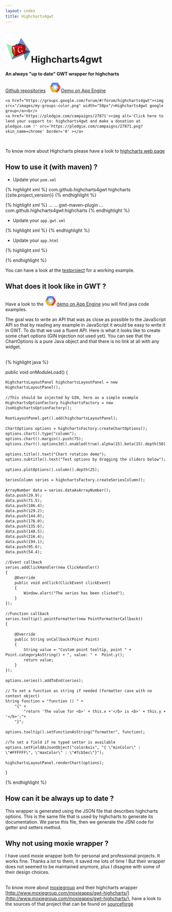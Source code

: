 ```yaml
---
layout: index
title: Highcharts4gwt
---
```


<div class="jumbotron">
  <h1><img src="/images/h4gwt.png" width="80px"></img>Highcharts4gwt</h1>
  <h4>An always "up to date" GWT wrapper for highcharts</h4>
</div>

<div class="major-links">
    <a href="{{site.github_page}}"><i class="fa fa-github"></i><span >Github repositories</span></a>&nbsp;&nbsp;
    <a href="{{site.demo_page}}"><span ><img src="/images/gcp-logo.png" width="37px"></img>Demo on App Engine</span></a>
    
    <a href="https://groups.google.com/forum/#!forum/highcharts4gwt"><img src="/images/my-groups-color.png" width="50px"/>Highcharts4gwt google group</a><br/>
    <a href='https://pledgie.com/campaigns/27871'><img alt='Click here to lend your support to: highcharts4gwt and make a donation at pledgie.com !' src='https://pledgie.com/campaigns/27871.png?skin_name=chrome' border='0' ></a>
</div>




<br/>

To know more about Highcharts please have a look to [highcharts web page](http://www.highcharts.com/products/highcharts)

## How to use it (with maven) ?

* Update your `pom.xml`

{% highlight xml %}
<dependency>
    <groupId>com.github.highcharts4gwt</groupId>
    <artifactId>highcharts</artifactId>
    <version>{{site.project_version}}</version>
</dependency>
{% endhighlight %}

{% highlight xml %}
<build>
	<plugins>
		...
		<!-- GWT Maven Plugin -->
		<plugin>
			...
			<artifactId>gwt-maven-plugin</artifactId>
			<configuration>
				...
				<compileSourcesArtifacts>
					<artifact>com.github.highcharts4gwt:highcharts</artifact>
				</compileSourcesArtifacts>
			</configuration>
		</plugin> 
	</plugins>
</build>
{% endhighlight %}

* Update your `app.gwt.xml`

{% highlight xml %}
<inherits name='com.github.highcharts4gwt.highcharts' />
{% endhighlight %}

* Update your `app.html`

{% highlight xml %}
<script type="text/javascript" src="js/jquery/jquery-1.11.0.min.js"></script>
<script type="text/javascript" src="http://code.highcharts.com/highcharts.js"></script>
<script type="text/javascript" src="http://code.highcharts.com/highcharts-3d.js"></script>
<script type="text/javascript" src="http://code.highcharts.com/highcharts-more.js"></script>
{% endhighlight %}

You can have a look at the [testproject](https://github.com/highcharts4gwt/testproject) for a working example.
<br/>

## What does it look like in GWT ?

Have a look to the <a href="{{site.demo_page}}"><span ><img src="/images/gcp-logo.png" width="37px"></img>demo on App Engine</span></a> you will find java code examples.

The goal was to write an API that was as close as possible to the JavaScript API so that by reading any example in JavaScript it would be easy to write it in GWT. To do that we use a fluent API. Here is what it looks like to create some chart options (GIN injection not used yet). You can see that the ChartOptions is a pure Java object and that there is no link at all with any widget.<br/><br/>

{% highlight java %}

public void onModuleLoad()
{

    HighchartsLayoutPanel highchartsLayoutPanel = new HighchartsLayoutPanel();

    //This should be injected by GIN, here as a simple example
    HighchartsOptionFactory highchartsFactory = new JsoHighchartsOptionFactory();

    RootLayoutPanel.get().add(highchartsLayoutPanel);

    ChartOptions options = highchartsFactory.createChartOptions();
    options.chart().type("column");
    options.chart().margin().push(75);
    options.chart().options3d().enabled(true).alpha(15).beta(15).depth(50).viewDistance(25);

    options.title().text("Chart rotation demo");
    options.subtitle().text("Test options by dragging the sliders below");

    options.plotOptions().column().depth(25);

    SeriesColumn series = highchartsFactory.createSeriesColumn();

    ArrayNumber data = series.dataAsArrayNumber();
    data.push(29.9);
    data.push(71.5);
    data.push(106.4);
    data.push(129.2);
    data.push(144.0);
    data.push(176.0);
    data.push(135.6);
    data.push(148.5);
    data.push(216.4);
    data.push(194.1);
    data.push(95.6);
    data.push(54.4);

    //Event callback
    series.addClickHandler(new ClickHandler()
    {
        @Override
        public void onClick(ClickEvent clickEvent)
        {
            Window.alert("The series has been clicked");
        }
    });

    //Function callback
    series.tooltip().pointFormatter(new PointFormatterCallback()
    {
        
        @Override
        public String onCallback(Point Point)
        {
            String value = "Custom point tooltip, point " + Point.categoryAsString() + ", value: " +  Point.y();
            return value;
        }
    });

    options.series().addToEnd(series);

    // To set a function as string if needed (formatter case with no context object)
    String function = "function () " +
        "{" +
            "return 'The value for <b>' + this.x +'</b> is <b>' + this.y + '</b>';"+
        "}";
        
    options.tooltip().setFunctionAsString("formatter", function);

    //To set a field if no typed setter is available
    options.setFieldAsJsonObject("colorAxis", "{ \"minColor\" : \"#FFFFFF\", \"maxColor\" : \"#7cb5ec\"}");

    highchartsLayoutPanel.renderChart(options);
}

{% endhighlight %}

## How can it be always up to date ? 

This wrapper is generated using the JSON file that describes highcharts options. This is the same file that is used by highcharts to generate its documentation. We parse this file, then we generate the JSNI code for getter and setters method.

## Why not using moxie wrapper ?

I have used moxie wrapper both for personal and professional projects. It works fine. Thanks a lot to them, it saved me lots of time ! But their wrapper does not seemed to be maintained anymore, plus I disagree with some of their design choices.<br/><br/>

To know more about [moxiegroup](http://www.moxiegroup.com/) and their highcharts wrapper [http://www.moxiegroup.com/moxieapps/gwt-highcharts/](http://www.moxiegroup.com/moxieapps/gwt-highcharts/), have a look to the sources of that project that can be found on [sourceforge](http://sourceforge.net/projects/gwt-highcharts/) 

